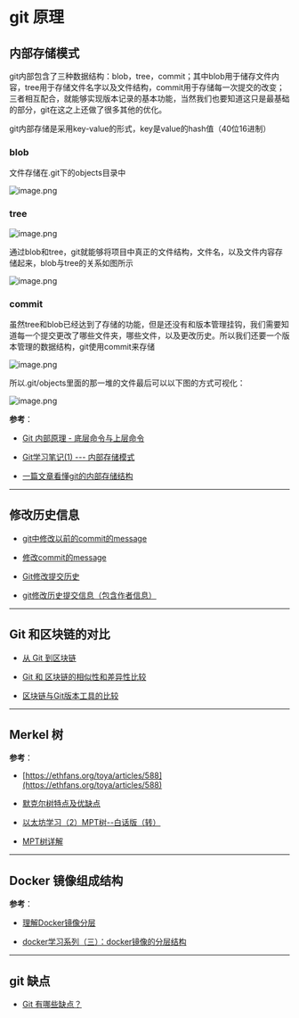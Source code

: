 # git 原理

## 内部存储模式

git内部包含了三种数据结构：blob，tree，commit；其中blob用于储存文件内容，tree用于存储文件名字以及文件结构，commit用于存储每一次提交的改变；三者相互配合，就能够实现版本记录的基本功能，当然我们也要知道这只是最基础的部分，git在这之上还做了很多其他的优化。

git内部存储是采用key-value的形式，key是value的hash值（40位16进制）

### blob

文件存储在.git下的objects目录中

![image.png](https://ww1.sinaimg.cn/large/006alGmrgy1gdt4866wbjj30sx0k0k6m.jpg)

### tree

![image.png](https://ww1.sinaimg.cn/large/006alGmrgy1gdt49i4o2fj30t00o4wym.jpg)

通过blob和tree，git就能够将项目中真正的文件结构，文件名，以及文件内容存储起来，blob与tree的关系如图所示

![image.png](https://ww1.sinaimg.cn/large/006alGmrgy1gdt49ya17aj30p90j0q9t.jpg)

### commit

虽然tree和blob已经达到了存储的功能，但是还没有和版本管理挂钩，我们需要知道每一个提交更改了哪些文件夹，哪些文件，以及更改历史。所以我们还要一个版本管理的数据结构，git使用commit来存储

![image.png](https://ww1.sinaimg.cn/large/006alGmrgy1gdt4aycwn1j30pw0sgx33.jpg)

所以.git/objects里面的那一堆的文件最后可以以下图的方式可视化：

![image.png](https://ww1.sinaimg.cn/large/006alGmrgy1gdt4bjyrtmj30rz0mjn6f.jpg)

**参考**：

- [Git 内部原理 - 底层命令与上层命令](https://git-scm.com/book/zh/v2/Git-%E5%86%85%E9%83%A8%E5%8E%9F%E7%90%86-%E5%BA%95%E5%B1%82%E5%91%BD%E4%BB%A4%E4%B8%8E%E4%B8%8A%E5%B1%82%E5%91%BD%E4%BB%A4)

- [Git学习笔记(1) --- 内部存储模式](https://www.jianshu.com/p/9168b40ece56)

- [一篇文章看懂git的内部存储结构](https://www.jianshu.com/p/90c835280adc)

---

## 修改历史信息

- [git中修改以前的commit的message](https://blog.csdn.net/sinat_36422236/article/details/90717723?depth_1-utm_source=distribute.pc_relevant.none-task-blog-BlogCommendFromMachineLearnPai2-3&utm_source=distribute.pc_relevant.none-task-blog-BlogCommendFromMachineLearnPai2-3)

- [修改commit的message](https://blog.csdn.net/qq_34234087/article/details/99009309?depth_1-utm_source=distribute.pc_relevant.none-task-blog-BlogCommendFromBaidu-1&utm_source=distribute.pc_relevant.none-task-blog-BlogCommendFromBaidu-1)

- [Git修改提交历史](https://www.jianshu.com/p/67f20d19605a)

- [git修改历史提交信息（包含作者信息）](https://blog.csdn.net/xiaowu_zhu/article/details/83024558)

---

## Git 和区块链的对比

- [从 Git 到区块链](https://zhuanlan.zhihu.com/p/33644436)

- [Git 和 区块链的相似性和差异性比较](https://zhuanlan.zhihu.com/p/33927320)

- [区块链与Git版本工具的比较](https://www.cnblogs.com/imsoft/p/6704543.html)

---

## Merkel 树

**参考**：

- [https://ethfans.org/toya/articles/588](https://ethfans.org/toya/articles/588)

- [默克尔树特点及优缺点](https://blog.csdn.net/adwen2009/article/details/102601064)

- [以太坊学习（2）MPT树--白话版（转）](https://blog.csdn.net/dieju8330/article/details/81459887)

- [MPT树详解](https://www.cnblogs.com/whyaza/p/10034128.html)

---

## Docker 镜像组成结构

**参考**：

- [理解Docker镜像分层](https://www.cnblogs.com/woshimrf/p/docker-container-lawyer.html)

- [docker学习系列（三）：docker镜像的分层结构](https://www.cnblogs.com/s-b-b/p/8533936.html)

---

## git 缺点

- [Git 有哪些缺点？](https://www.zhihu.com/question/20401926)